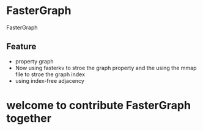 # FasterGraph
FasterGraph
## Feature
+ property graph
+ Now using fasterkv to stroe the graph property and the using the mmap file to stroe the graph index
+ using index-free adjacency

# welcome to contribute FasterGraph together
